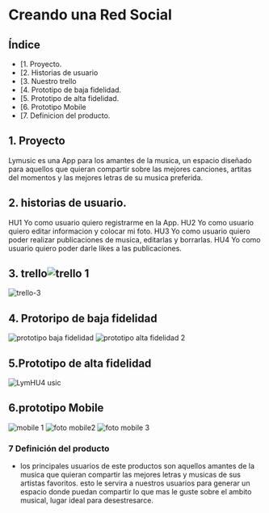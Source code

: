# Creando una Red Social

## Índice

* [1. Proyecto.
* [2. Historias de  usuario
* [3. Nuestro trello
* [4. Prototipo de baja fidelidad.
* [5. Prototipo de alta fidelidad.
* [6. Prototipo Mobile
* [7. Definicion del producto.
 

## 1. Proyecto

Lymusic es una App para los amantes de la musica, un espacio diseñado para aquellos que quieran compartir sobre las mejores canciones, artitas del momentos y las mejores letras de su musica preferida.

## 2. historias de usuario.
HU1 Yo como usuario quiero registrarme en la App.
HU2 Yo como usuario quiero editar informacion y colocar mi foto.
HU3 Yo como usuario quiero poder realizar publicaciones de musica, editarlas y borrarlas.
HU4 Yo como usuario quiero poder darle likes a las publicaciones.

## 3. trello![trello 1](https://user-images.githubusercontent.com/113929552/207183612-aedc6f77-a98f-4cfb-bfe8-1c34b93d8c58.png)
![trello-3](https://user-images.githubusercontent.com/113929552/207183643-07c63041-23d5-4c00-b7fe-fb51e9a7ee74.png)

## 4. Protoripo de baja fidelidad
![prototipo baja fidelidad](https://user-images.githubusercontent.com/113929552/207183887-5935902d-c03b-4efb-9568-e981adeeeb7e.png)
![prototipo alta fidelidad 2](https://user-images.githubusercontent.com/113929552/207183893-a301a19d-7971-4001-bd1a-f3a822e1b5d3.png)

## 5.Prototipo de alta fidelidad
![Lym![HU4](https://user-images.githubusercontent.com/113929552/207195431-c5d74527-dcd0-4c3a-9b86-979134692f05.png)
usic](https://user-images.githubusercontent.com/113929552/207184880-22587966-5bf4-4c07-9973-0123c9ab9e26.png)


## 6.prototipo Mobile
![mobile 1](https://user-images.githubusercontent.com/113929552/207189811-0545ec7e-d661-4e10-a04e-f13c2f7c7421.png)
![foto mobile2](https://user-images.githubusercontent.com/113929552/207189853-da1fa161-dde6-429a-8424-44607be254d4.png)
![foto mobile 3](https://user-images.githubusercontent.com/113929552/207189878-09716205-1c3d-4de0-9a5f-dbc013c1753c.png)

### 7 Definición del producto
* los principales usuarios de este productos son aquellos amantes de la musica que quieran compartir las mejores letras y musicas de sus artistas favoritos.
esto le servira a nuestros usuarios para generar un espacio donde puedan compartir lo que mas le guste sobre el ambito musical, lugar ideal para desestresarce.

